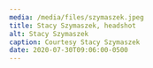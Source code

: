 ```yaml
---
media: /media/files/szymaszek.jpeg
title: Stacy Szymaszek, headshot
alt: Stacy Szymaszek
caption: Courtesy Stacy Szymaszek
date: 2020-07-30T09:06:00-0500
---
```

